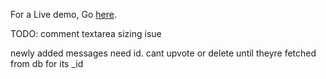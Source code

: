 For a Live demo, Go <a href="https://robo-blog.vercel.app/" target="_blank">here</a>.

TODO: comment textarea sizing isue

newly added messages need id. cant upvote or delete until theyre fetched from db for its \_id

